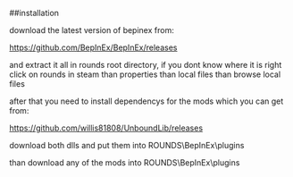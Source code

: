 ##installation

download the latest version of bepinex from:

https://github.com/BepInEx/BepInEx/releases

and extract it all in rounds root directory, if you dont know where it is right click on rounds in steam than properties than local files than browse local files

after that you need to install dependencys for the mods which you can get from:

https://github.com/willis81808/UnboundLib/releases

download both dlls and put them into ROUNDS\BepInEx\plugins

than download any of the mods into ROUNDS\BepInEx\plugins
